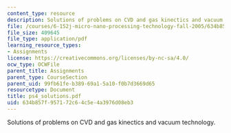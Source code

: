 ```yaml
---
content_type: resource
description: Solutions of problems on CVD and gas kinectics and vacuum technology.
file: /courses/6-152j-micro-nano-processing-technology-fall-2005/634b857f957172c64c5e4a3976d08eb3_ps4_solutions.pdf
file_size: 409645
file_type: application/pdf
learning_resource_types:
- Assignments
license: https://creativecommons.org/licenses/by-nc-sa/4.0/
ocw_type: OCWFile
parent_title: Assignments
parent_type: CourseSection
parent_uid: 99fb61fe-b389-69a1-5a10-f0b7d3669d65
resourcetype: Document
title: ps4_solutions.pdf
uid: 634b857f-9571-72c6-4c5e-4a3976d08eb3
---
```

Solutions of problems on CVD and gas kinectics and vacuum technology.